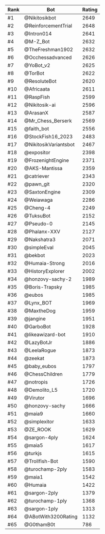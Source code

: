 Rank|Bot|Rating
---|---|---
#1|@Nikitosikbot|2649
#2|@ReinforcementTrial|2648
#3|@Intron014|2641
#4|@M-Z_Bot|2632
#5|@TheFreshman1902|2632
#6|@Occhessadvanced|2626
#7|@YoBot_v2|2625
#8|@TorBot|2622
#9|@ResoluteBot|2620
#10|@Africaata|2611
#11|@RaspFish|2599
#12|@Nikitosik-ai|2596
#13|@ArasanX|2587
#14|@Mr_Chess_Berserk|2569
#15|@faith_bot|2556
#16|@StockFish16_2023|2483
#17|@NikitosikVariantsbot|2467
#18|@expositor|2398
#19|@FrozenightEngine|2371
#20|@AKS-Mantissa|2359
#21|@catriever|2343
#22|@pawn_git|2320
#23|@SaxtonEngine|2309
#24|@Weiawaga|2286
#25|@Cheng-4|2249
#26|@TuksuBot|2152
#27|@Pseudo-0|2145
#28|@Phalanx-XXV|2127
#29|@Nakshatra3|2071
#30|@simpleEval|2045
#31|@bekbot|2023
#32|@Humaia-Strong|2016
#33|@HistoryExplorer|2002
#34|@honzovy-sachy-2|1989
#35|@Boris-Trapsky|1985
#36|@eubos|1985
#37|@Lynx_BOT|1969
#38|@MaxtheDog|1959
#39|@jangine|1951
#40|@GarboBot|1928
#41|@likeawizard-bot|1910
#42|@LazyBotJr|1886
#43|@LeelaRogue|1873
#44|@zeekat|1873
#45|@baby_eubos|1797
#46|@ChessChildren|1779
#47|@notropis|1726
#48|@Demolito_L5|1720
#49|@Virutor|1696
#50|@honzovy-sachy|1666
#51|@maia9|1660
#52|@simplexitor|1633
#53|@ZE_ROOK|1629
#54|@sargon-4ply|1624
#55|@maia5|1617
#56|@turkjs|1615
#57|@Trollfish-Bot|1590
#58|@turochamp-2ply|1583
#59|@maia1|1542
#60|@Humaia|1422
#61|@sargon-2ply|1379
#62|@turochamp-1ply|1368
#63|@sargon-1ply|1313
#64|@ABotWith3200Rating|1132
#65|@G0thamB0t|786
